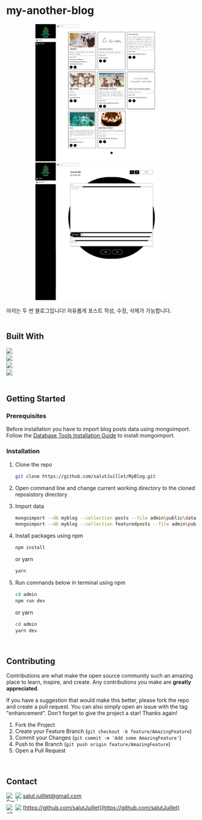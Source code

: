 <!--
# my-another-blog
    [![Top Langs](https://github-readme-stats.vercel.app/api/top-langs/?username=salutJuillet&layout=compact)](https://github.com/salutJuillet/my-another-blog)
-->


<!-- ABOUT THE PROJECT -->
# my-another-blog

<div align="center">
  <img src="admin/public/images/my-another-blog-preview-01.png" width="350px"/>
  <img src="admin/public/images/my-another-blog-preview-02.png" width="350px"/>
</div>

아끼는 두 번 블로그입니다! 자유롭게 포스트 작성, 수정, 삭제가 가능합니다.
<br/><br/>



## Built With

[<img src="https://img.shields.io/badge/React-61DAFB?style=flat-square&logo=React&logoColor=white"/>][React-url]  
[<img src="https://img.shields.io/badge/Node.js-339933?style=flat-square&logo=Node.js&logoColor=white"/>][NodeJS-url]  
[<img src="https://img.shields.io/badge/MongoDB-47A248?style=flat-square&logo=MongoDB&logoColor=white"/>][MongoDB-url]  
[<img src="https://img.shields.io/badge/Tailwind_CSS-06B6D4?style=flat-square&logo=TailwindCSS&logoColor=white"/>][TailwindCSS-url]
<br/><br/>



<!-- GETTING STARTED -->
## Getting Started

### Prerequisites

Before installation you have to import blog posts data using mongoimport. Follow the [Database Tools Installation Guide](https://www.mongodb.com/docs/database-tools/installation/installation/) to install 
mongoimport.


### Installation

1. Clone the repo
   ```sh
   git clone https://github.com/salutJuillet/MyBlog.git
   ```
2. Open command line and change current working directory to the cloned reposistory directory
3. Import data
   ```sh
   mongoimport --db myblog --collection posts --file admin\public\data\myanotherblog_posts.json --port 27017
   mongoimport --db myblog --collection featuredposts --file admin\public\data\myanotherblog_posts.json --port 27017
   ```
4. Install packages using npm
   ```sh
   npm install
   ```
   
   or yarn
   ```sh
   yarn
   ```
5. Run commands below in terminal using npm
   ```sh
   cd admin
   npm run dev
   ```
   or yarn
   ```sh
   cd admin
   yarn dev
   ```
<br/>



<!-- USAGE EXAMPLES -->
<!--
	# Usage
	Use this space to show useful examples of how a project can be used. Additional screenshots, code examples and demos work well in this space. You may also link to more resources.
-->



<!-- CONTRIBUTING -->
## Contributing

Contributions are what make the open source community such an amazing place to learn, inspire, and create. Any contributions you make are **greatly appreciated**.

If you have a suggestion that would make this better, please fork the repo and create a pull request. You can also simply open an issue with the tag "enhancement".
Don't forget to give the project a star! Thanks again!

1. Fork the Project
2. Create your Feature Branch (`git checkout -b feature/AmazingFeature`)
3. Commit your Changes (`git commit -m 'Add some AmazingFeature'`)
4. Push to the Branch (`git push origin feature/AmazingFeature`)
5. Open a Pull Request
<br/>



<!-- CONTACT -->
## Contact

<img src="https://raw.githubusercontent.com/simple-icons/simple-icons/develop/icons/gmail.svg#gh-light-mode-only" alt="Gmail" align=left width=24 height=24><img src="https://raw.githubusercontent.com/simple-icons/simple-icons/develop/icons/gmail.svg#gh-dark-mode-only" alt="Gmail" align=left width=20 height=20> salut.juilllet@gmail.com


<img src="https://raw.githubusercontent.com/simple-icons/simple-icons/develop/icons/github.svg#gh-light-mode-only" alt="gitHub" align=left width=24 height=24><img src="https://raw.githubusercontent.com/simple-icons/simple-icons/develop/icons/github.svg#gh-dark-mode-only" alt="gitHub" align=left width=20 height=20> [https://github.com/salutJuillet](https://github.com/salutJuillet)




<!-- MARKDOWN LINKS & IMAGES -->
<!-- https://www.markdownguide.org/basic-syntax/#reference-style-links -->
[React-url]: https://reactjs.org/
[NodeJS-url]: https://nodejs.org/
[MongoDB-url]: https://www.mongodb.com/
[TailwindCSS-url]: https://tailwindcss.com/
